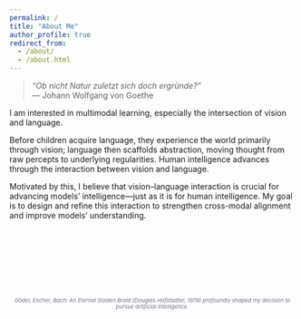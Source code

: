 ```yaml
---
permalink: /
title: "About Me"
author_profile: true
redirect_from: 
  - /about/
  - /about.html
---
```


> *“Ob nicht Natur zuletzt sich doch ergründe?”*  
> — Johann Wolfgang von Goethe

I am interested in multimodal learning, especially the intersection of vision and language.

Before children acquire language, they experience the world primarily through vision; language then scaffolds abstraction, moving thought from raw percepts to underlying regularities. Human intelligence advances through the interaction between vision and language.

Motivated by this, I believe that vision–language interaction is crucial for advancing models’ intelligence—just as it is for human intelligence. My goal is to design and refine this interaction to strengthen cross-modal alignment and improve models’ understanding.

<p style="display:block;text-align:center;font-size:0.6rem;color:#6b7280;font-style:italic;margin-top:8.5rem;margin-bottom:0.5rem">
  <em>Gödel, Escher, Bach: An Eternal Golden Braid</em> (Douglas Hofstadter, 1979) profoundly shaped my decision to pursue artificial intelligence.
</p>
